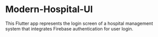 # Modern-Hospital-UI
This Flutter app represents the login screen of a hospital management system that integrates Firebase authentication for user login.
